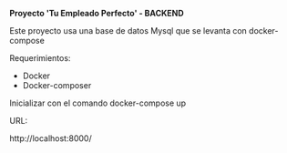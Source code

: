 **Proyecto 'Tu Empleado Perfecto' - BACKEND**

Este proyecto usa una base de datos Mysql que se levanta con docker-compose

Requerimientos:

* Docker
* Docker-composer

Inicializar con el comando docker-compose up

URL:

http://localhost:8000/

